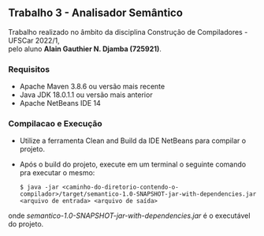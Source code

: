 ## Trabalho 3 - Analisador Semântico 
Trabalho realizado no âmbito da disciplina Construção de Compiladores - UFSCar 2022/1, <br /> pelo aluno **Alain Gauthier N. Djamba (725921)**.

### Requisitos
- Apache Maven 3.8.6 ou versão mais recente
- Java JDK 18.0.1.1 ou versão mais anterior
- Apache NetBeans IDE 14

### Compilacao e Execução

- Utilize a ferramenta Clean and Build da IDE NetBeans para compilar o projeto.

- Após o build do projeto, execute em um terminal o seguinte comando pra executar o mesmo:

      $ java -jar <caminho-do-diretorio-contendo-o-compilador>/target/semantico-1.0-SNAPSHOT-jar-with-dependencies.jar <arquivo de entrada> <arquivo de saída>

onde _semantico-1.0-SNAPSHOT-jar-with-dependencies.jar_ é o executável do projeto.
